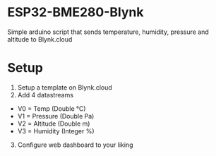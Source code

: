 # ESP32-BME280-Blynk
Simple arduino script that sends temperature, humidity, pressure and altitude to Blynk.cloud

# Setup #
1. Setup a template on Blynk.cloud
2. Add 4 datastreams
  - V0 = Temp (Double °C)
  - V1 = Pressure (Double Pa)
  - V2 = Altitude (Double m)
  - V3 = Humidity (Integer %)
3. Configure web dashboard to your liking
